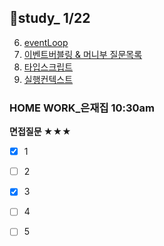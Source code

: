## 👥study_ 1/22
6. [eventLoop](https://github.com/gay0ung/TIL/blob/master/2021/01_JANUARY/0116.md)
7. [이벤트버블링 & 머니부 질문목록](https://github.com/gay0ung/TIL/blob/master/2021/01_JANUARY/0117.md)
8. [타입스크립트](https://github.com/gay0ung/TIL/blob/master/2021/01_JANUARY/0118.md)
9. [실행컨텍스트](https://github.com/gay0ung/TIL/blob/master/2021/01_JANUARY/0121.md)
 

### HOME WORK_은재집 10:30am
**면접질문  ★★★**
 - [x] 1
 - [ ] 2
 - [x] 3
 - [ ] 4
 - [ ] 5


